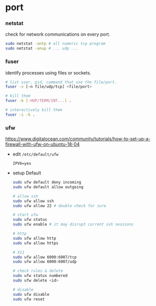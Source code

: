 # port



### netstat

check for network communications on every port.

```bash
sudo netstat -antp # all numeric tcp program
sudo netstat -anup # ... udp ...
```



### fuser

identify processes using files or sockets.

```bash
# list user, pid, command that use the file/port.
fuser -v [-n file/udp/tcp] <file/port>

# kill them
fuser -k [-HUP/TERM/INT...] .

# interactively kill them
fuser -i -k .
```



### ufw

https://www.digitalocean.com/community/tutorials/how-to-set-up-a-firewall-with-ufw-on-ubuntu-18-04

* edit `/etc/default/ufw`

  ```
  IPV6=yes
  ```

* setup Default

  ```bash
  sudo ufw default deny incoming
  sudo ufw default allow outgoing
  
  # allow ssh
  sudo ufw allow ssh
  sudo ufw allow 22 # double check for sure
  
  # start ufw
  sudo ufw status
  sudo ufw enable # it may disrupt current ssh sessions
  
  # http
  sudo ufw allow http
  sudo ufw allow https
  
  # X11
  sudo ufw allow 6000:6007/tcp
  sudo ufw allow 6000:6007/udp
  
  # check rules & delete 
  sudo ufw status numbered
  sudo ufw delete <id>
  
  # disable 
  sudo ufw disable
  sudo ufw reset
  ```

  

